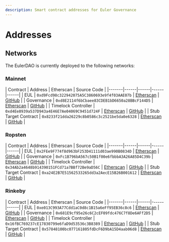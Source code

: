 ```yaml
---
description: Smart contract addresses for Euler Governance
---
```


# Addresses


## Networks
The EulerDAO is currently deployed to the following networks:


### Mainnet

| Contract | Address | Etherscan | Source Code |
|-------|------|------|------|------|
| EUL | `0xd9Fcd98c322942075A5C3860693e9f4f03AAE07b` | [Etherscan](https://etherscan.io/address/0xd9Fcd98c322942075A5C3860693e9f4f03AAE07b) | [GitHub](https://github.com/euler-xyz/euler-governance/blob/master/contracts/governance/Eul.sol) |
| Governance | `0xd8E2114f6bCbaee83CDEB1bD6650a28BBcF144D5` | [Etherscan](https://etherscan.io/address/0xd8E2114f6bCbaee83CDEB1bD6650a28BBcF144D5) | [GitHub](https://github.com/euler-xyz/euler-governance/blob/master/contracts/governance/Governance.sol) |
| Timelock Controller | `0xd4Ee8939a537D943a4E46E7Ae04069C9451d724F` | [Etherscan](https://etherscan.io/address/0xd4Ee8939a537D943a4E46E7Ae04069C9451d724F) | [GitHub](https://github.com/euler-xyz/euler-governance/blob/master/contracts/governance/TimelockController.sol) |
| Stub Target Contract | `0x8233f21dda26229c8b0586c3c2521be5da0e6328` | [Etherscan](https://etherscan.io/address/0x8233f21dda26229c8b0586c3c2521be5da0e6328) | [GitHub](https://github.com/euler-xyz/euler-governance/blob/master/contracts/governance/StubEulerGovernance.sol) |


### Ropsten


| Contract | Address | Etherscan | Source Code |
|-------|------|------|------|------|
| EUL | `0x2FEe9F774f8d963bF253D41111d03ae990B0834D` | [Etherscan](https://ropsten.etherscan.io/address/0x2FEe9F774f8d963bF253D41111d03ae990B0834D) | [GitHub](https://github.com/euler-xyz/euler-governance/blob/master/contracts/governance/Eul.sol) |
| Governance | `0xFc1B796bA567c50B1f00e6fbbbA3A26A85D4C39b` | [Etherscan](https://ropsten.etherscan.io/address/0xFc1B796bA567c50B1f00e6fbbbA3A26A85D4C39b) | [GitHub](https://github.com/euler-xyz/euler-governance/blob/master/contracts/governance/Governance.sol) |
| Timelock Controller | `0x34Ab2a4648b914390151FCd71a7BBf72Be9aD56C` | [Etherscan](https://ropsten.etherscan.io/address/0x34Ab2a4648b914390151FCd71a7BBf72Be9aD56C) | [GitHub](https://github.com/euler-xyz/euler-governance/blob/master/contracts/governance/TimelockController.sol) |
| Stub Target Contract | `0xa24E2B7E51562533265dd3a2AecE15B26B001612` | [Etherscan](https://ropsten.etherscan.io/address/0xa24E2B7E51562533265dd3a2AecE15B26B001612) | [GitHub](https://github.com/euler-xyz/euler-governance/blob/master/contracts/governance/StubEulerGovernance.sol) |

### Rinkeby

| Contract | Address | Etherscan | Source Code |
|-------|------|------|------|------|
| EUL | `0xe013C993A77Cdd1aC0d8c1B15a6eFf95EB36c8c6` | [Etherscan](https://rinkeby.etherscan.io/address/0xe013C993A77Cdd1aC0d8c1B15a6eFf95EB36c8c6) | [GitHub](https://github.com/euler-xyz/euler-governance/blob/master/contracts/governance/Eul.sol) |
| Governance | `0x681E9cf95e26c6C2cEF09fdc476C7f8De6AFf2D5` | [Etherscan](https://rinkeby.etherscan.io/address/0x681E9cf95e26c6C2cEF09fdc476C7f8De6AFf2D5) | [GitHub](https://github.com/euler-xyz/euler-governance/blob/master/contracts/governance/Governance.sol) |
| Timelock Controller | `0x16fBC769237cE17830799e6faD9d53536c3B8389` | [Etherscan](https://rinkeby.etherscan.io/address/0x16fBC769237cE17830799e6faD9d53536c3B8389) | [GitHub](https://github.com/euler-xyz/euler-governance/blob/master/contracts/governance/TimelockController.sol) |
| Stub Target Contract | `0x57848100bc077161805fdDcF6D9bA15D4aab06d8` | [Etherscan](https://rinkeby.etherscan.io/address/0x57848100bc077161805fdDcF6D9bA15D4aab06d8) | [GitHub](https://github.com/euler-xyz/euler-governance/blob/master/contracts/governance/StubEulerGovernance.sol) |